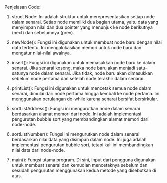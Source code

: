 Penjelasan Code:
1. struct Node:
   Ini adalah struktur untuk merepresentasikan setiap node dalam senarai. Setiap node memiliki dua bagian utama, yaitu data yang menyimpan nilai dan dua pointer
   yang menunjuk ke node berikutnya (next) dan sebelumnya (prev).
   
2. newNode():
   Fungsi ini digunakan untuk membuat node baru dengan nilai data tertentu. Ini mengalokasikan memori untuk node baru dan mengatur nilai-nilai awalnya.
   
3. insert():
   Fungsi ini digunakan untuk memasukkan node baru ke dalam senarai. Jika senarai kosong, maka node baru akan menjadi satu-satunya node dalam senarai.
   Jika tidak, node baru akan dimasukkan sebelum node pertama dan setelah node terakhir dalam senarai.
   
4. printList():
   Fungsi ini digunakan untuk mencetak semua node dalam senarai, dimulai dari node pertama hingga kembali ke node pertama.
   Ini menggunakan perulangan do-while karena senarai bersifat bersirkular.
   
5. sortListAddress():
   Fungsi ini mengurutkan node dalam senarai berdasarkan alamat memori dari node.
   Ini adalah implementasi pengurutan bubble sort yang membandingkan alamat memori dari node-node.
   
6. sortListNumber():
   Fungsi ini mengurutkan node dalam senarai berdasarkan nilai data yang disimpan dalam node.
   Ini juga adalah implementasi pengurutan bubble sort, tetapi kali ini membandingkan nilai data dari node-node.
   
7. main():
   Fungsi utama program. Di sini, input dari pengguna digunakan untuk membuat senarai dan kemudian mencetaknya sebelum dan sesudah pengurutan
   menggunakan kedua metode yang disebutkan di atas.
